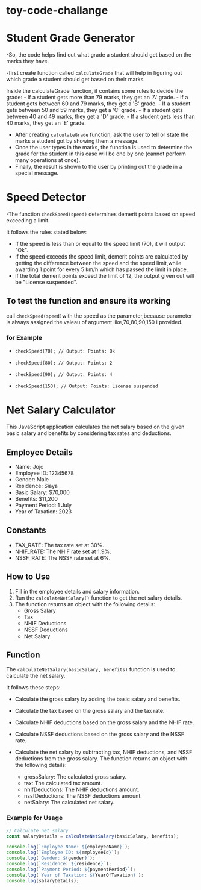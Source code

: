 # toy-code-challange
<!-- Challenge 1: Student Grade Generator (Toy Problem) -->
# Student Grade Generator
-So, the code helps find out what grade a student should get based on the marks they have.   

-first create function called `calculateGrade` that will help in figuring out which grade a student should get based on their marks.

Inside the calculateGrade function, it contains some rules to decide the grade:
    - If a student gets more than 79 marks, they get an 'A' grade.
    - If a student gets between 60 and 79 marks, they get a 'B' grade.
    - If a student gets between 50 and 59 marks, they get a 'C' grade.
    - If a student gets between 40 and 49 marks, they get a 'D' grade.
    - If a student gets less than 40 marks, they get an 'E' grade.

- After creating `calculateGrade` function, ask the user to tell or state the marks a student got by showing them a message.
- Once the user types in the marks, the function is used to determine the grade for the student in this case will be one by one (cannot perform many operations at once).
- Finally, the result is shown to the user by printing out the grade in a special message.

<!-- Challenge 2: Speed Detector (Toy Problem) -->
 # Speed Detector

-The function `checkSpeed(speed)` determines demerit points based on speed exceeding a limit.

It follows the rules stated below:

-  If the speed is less than or equal to the speed limit (70), it will output "Ok".
-  If the speed exceeds the speed limit, demerit points are calculated by getting the difference between the speed and the speed limit,while awarding 1 point for every 5 km/h which has passed the limit in place.
-  if the total demerit points exceed the limit of 12, the output given out will be "License suspended".

## To test the function and ensure its working  

 call `checkSpeed(speed)`with the speed as the parameter,because parameter is always assigned the valeau of argument like,70,80,90,150 i provided. 

### for Example

- `checkSpeed(70); // Output: Points: Ok`
- `checkSpeed(80); // Output: Points: 2`
- `checkSpeed(90); // Output: Points: 4`
- `checkSpeed(150); // Output: Points: License suspended ` 
   
   <!-- Challenge 3: Net Salary Calculator (Toy Problem) -->

 # Net Salary Calculator

This JavaScript application calculates the net salary based on the given basic salary and benefits by considering tax rates and deductions.
## Employee Details
- Name: Jojo
- Employee ID: 12345678
- Gender: Male
- Residence: Siaya
- Basic Salary: $70,000
- Benefits: $11,200
- Payment Period: 1 July
- Year of Taxation: 2023

## Constants
- TAX_RATE: The tax rate set at 30%.
- NHIF_RATE: The NHIF rate set at 1.9%.
- NSSF_RATE: The NSSF rate set at 6%.

## How to Use
1. Fill in the employee details and salary information.
2. Run the `calculateNetSalary()` function to get the net salary details.
3. The function returns an object with the following details:
   - Gross Salary
   - Tax
   - NHIF Deductions
   - NSSF Deductions
   - Net Salary

## Function
The `calculateNetSalary(basicSalary, benefits)` function is used to calculate the net salary. 

It follows these steps:

- Calculate the gross salary by adding the basic salary and benefits.
- Calculate the tax based on the gross salary and the tax rate.
- Calculate NHIF deductions based on the gross salary and the NHIF rate.
- Calculate NSSF deductions based on the gross salary and the NSSF rate.
- Calculate the net salary by subtracting tax, NHIF deductions, and NSSF deductions from the gross salary.
The function returns an object with the following details:

  - grossSalary: The calculated gross salary.
  - tax: The calculated tax amount.
  - nhifDeductions: The NHIF deductions amount.
  - nssfDeductions: The NSSF deductions amount.
  - netSalary: The calculated net salary.

### Example for Usage
```js
// Calculate net salary
const salaryDetails = calculateNetSalary(basicSalary, benefits);

console.log(`Employee Name: ${employeeName}`);
console.log(`Employee ID: ${employeeId}`);
console.log(`Gender: ${gender}`);
console.log(`Residence: ${residence}`);
console.log(`Payment Period: ${paymentPeriod}`);
console.log(`Year of Taxation: ${YearOfTaxation}`);
console.log(salaryDetails);
